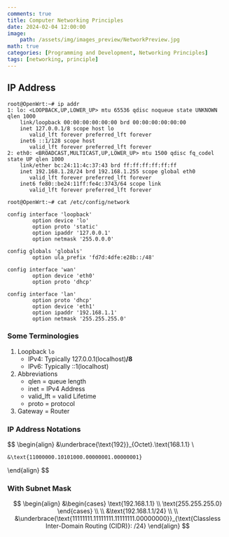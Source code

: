 ```yaml
---
comments: true
title: Computer Networking Principles
date: 2024-02-04 12:00:00
image:
    path: /assets/img/images_preview/NetworkPreview.jpg
math: true
categories: [Programming and Development, Networking Principles]
tags: [networking, principle]
---
```


## IP Address

```shell
root@OpenWrt:~# ip addr
1: lo: <LOOPBACK,UP,LOWER_UP> mtu 65536 qdisc noqueue state UNKNOWN qlen 1000
    link/loopback 00:00:00:00:00:00 brd 00:00:00:00:00:00
    inet 127.0.0.1/8 scope host lo
       valid_lft forever preferred_lft forever
    inet6 ::1/128 scope host
       valid_lft forever preferred_lft forever
2: eth0: <BROADCAST,MULTICAST,UP,LOWER_UP> mtu 1500 qdisc fq_codel state UP qlen 1000
    link/ether bc:24:11:4c:37:43 brd ff:ff:ff:ff:ff:ff
    inet 192.168.1.28/24 brd 192.168.1.255 scope global eth0
       valid_lft forever preferred_lft forever
    inet6 fe80::be24:11ff:fe4c:3743/64 scope link
       valid_lft forever preferred_lft forever
       
root@OpenWrt:~# cat /etc/config/network

config interface 'loopback'
        option device 'lo'
        option proto 'static'
        option ipaddr '127.0.0.1'
        option netmask '255.0.0.0'

config globals 'globals'
        option ula_prefix 'fd7d:4dfe:e28b::/48'

config interface 'wan'
        option device 'eth0'
        option proto 'dhcp'

config interface 'lan'
        option proto 'dhcp'
        option device 'eth1'
        option ipaddr '192.168.1.1'
        option netmask '255.255.255.0'
```

### Some Terminologies

1. Loopback `lo` 
   - IPv4: Typically 127.0.0.1(localhost)**/8**
   - IPv6: Typically ::1(localhost)
2. Abbreviations
   - qlen = queue length
   - inet = IPv4 Address
   - valid_lft = valid Lifetime
   - proto = protocol
3. Gateway = Router

### IP Address Notations

$$
\begin{align}
    &\underbrace{\text{192}}_{Octet}.\text{168.1.1} \\

    &\text{11000000.10101000.00000001.00000001}
\end{align}
$$

### With Subnet Mask

$$
\begin{align}
    &\begin{cases} 
        \text{192.168.1.1} \\
        \text{255.255.255.0}
    \end{cases} \\
    \\
    &\text{192.168.1.1/24} \\
    \\
    &\underbrace{\text{11111111.11111111.11111111.00000000}}_{\text{Classless Inter-Domain Routing (CIDR)}: /24}
\end{align}
$$

